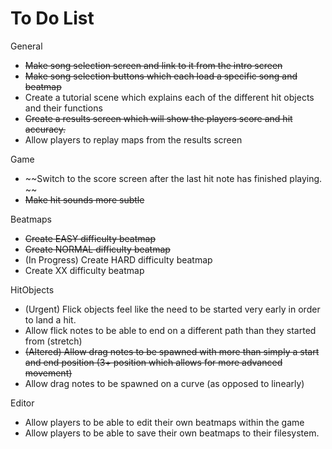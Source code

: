 # To Do List
General
- ~~Make song selection screen and link to it from the intro screen~~
- ~~Make song selection buttons which each load a specific song and beatmap~~
- Create a tutorial scene which explains each of the different hit objects and their functions
- ~~Create a results screen which will show the players score and hit accuracy.~~
- Allow players to replay maps from the results screen

Game
- ~~Switch to the score screen after the last hit note has finished playing. ~~
- ~~Make hit sounds more subtle~~

Beatmaps
- ~~Create EASY difficulty beatmap~~
- ~~Create NORMAL difficulty beatmap~~
- (In Progress) Create HARD difficulty beatmap
- Create XX difficulty beatmap

HitObjects
- (Urgent) Flick objects feel like the need to be started very early in order to land a hit.
- Allow flick notes to be able to end on a different path than they started from (stretch)
- ~~(Altered) Allow drag notes to be spawned with more than simply a start and end position (3+ position which allows for more advanced movement)~~
- Allow drag notes to be spawned on a curve (as opposed to linearly)

Editor
- Allow players to be able to edit their own beatmaps within the game
- Allow players to be able to save their own beatmaps to their filesystem. 
